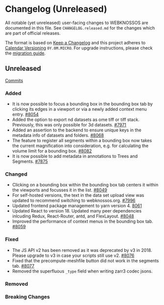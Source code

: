 # Changelog (Unreleased)

All notable (yet unreleased) user-facing changes to WEBKNOSSOS are documented in this file.
See `CHANGELOG.released.md` for the changes which are part of official releases.

The format is based on [Keep a Changelog](http://keepachangelog.com/en/1.0.0/)
and this project adheres to [Calendar Versioning](http://calver.org/) `0Y.0M.MICRO`.
For upgrade instructions, please check the [migration guide](MIGRATIONS.released.md).

## Unreleased
[Commits](https://github.com/scalableminds/webknossos/compare/24.08.1...HEAD)

### Added
- It is now possible to focus a bounding box in the bounding box tab by clicking its edges in a viewport or via a newly added context menu entry. [#8054](https://github.com/scalableminds/webknossos/pull/8054)
- Added the option to export nd datasets as ome tiff or tiff stack. Previously, this was only possible for 3d datasets. [#7971](https://github.com/scalableminds/webknossos/pull/7971)
- Added an assertion to the backend to ensure unique keys in the metadata info of datasets and folders. [#8068](https://github.com/scalableminds/webknossos/issues/8068)
- The feature to register all segments within a bounding box now takes the current magnification into consideration, e.g. for calculating the volume limit for a bounding box. [#8082](https://github.com/scalableminds/webknossos/pull/8082)
- It is now possible to add metadata in annotations to Trees and Segments. [#7875](https://github.com/scalableminds/webknossos/pull/7875)

### Changed
- Clicking on a bounding box within the bounding box tab centers it within the viewports and focusses it in the list. [#8049](https://github.com/scalableminds/webknossos/pull/8049)
- For self-hosted versions, the text in the data set upload view was updated to recommend switching to webknossos.org. [#7996](https://github.com/scalableminds/webknossos/pull/7996)
- Updated frontend package management to yarn version 4. [8061](https://github.com/scalableminds/webknossos/pull/8061)
- Updated React to version 18. Updated many peer dependencies inlcuding Redux, React-Router, antd, and FlexLayout. [#8048](https://github.com/scalableminds/webknossos/pull/8048)
- Improved the performance of context menus in the bounding box tab. [#8059](https://github.com/scalableminds/webknossos/pull/8059)

### Fixed
- The JS API v2 has been removed as it was deprecated by v3 in 2018. Please upgrade to v3 in case your scripts still use v2. [#8076](https://github.com/scalableminds/webknossos/pull/8076)
- Fixed that the precompute-meshfile button did not work in the segments tab. [#8077](https://github.com/scalableminds/webknossos/pull/8077)
- Removed the superfluous `_type` field when writing zarr3 codec jsons.

### Removed

### Breaking Changes
